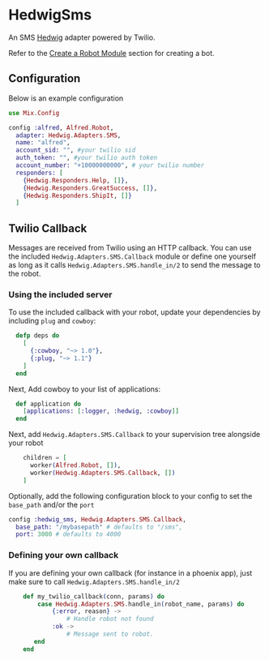 # HedwigSms

An SMS [Hedwig](https://github.com/hedwig-im/hedwig) adapter powered by Twilio.

Refer to the [Create a Robot Module](https://github.com/hedwig-im/hedwig#create-a-robot-module) section for creating a bot.

## Configuration

Below is an example configuration

```elixir
use Mix.Config

config :alfred, Alfred.Robot,
  adapter: Hedwig.Adapters.SMS,
  name: "alfred",
  account_sid: "", #your twilio sid
  auth_token: "", #your twilio auth token
  account_number: "+10000000000", # your twilio number
  responders: [
    {Hedwig.Responders.Help, []},
    {Hedwig.Responders.GreatSuccess, []},
    {Hedwig.Responders.ShipIt, []}
  ]
```

## Twilio Callback
Messages are received from Twilio using an HTTP callback. You can use the included `Hedwig.Adapters.SMS.Callback` module or define one yourself
as long as it calls `Hedwig.Adapters.SMS.handle_in/2` to send the message to the robot.

### Using the included server

To use the included callback with your robot, update your dependencies by including `plug` and `cowboy`:

```elixir
  defp deps do
    [
      {:cowboy, "~> 1.0"},
      {:plug, "~> 1.1"}
    ]
  end
```

Next, Add cowboy to your list of applications:

```elixir
  def application do
    [applications: [:logger, :hedwig, :cowboy]]
  end
```

Next, add `Hedwig.Adapters.SMS.Callback` to your supervision tree alongside your robot

```elixir
    children = [
      worker(Alfred.Robot, []),
      worker(Hedwig.Adapters.SMS.Callback, [])
    ]
```

Optionally, add the following configuration block to your config to set the `base_path` and/or the `port`

```elixir
config :hedwig_sms, Hedwig.Adapters.SMS.Callback,
  base_path: "/mybasepath" # defaults to "/sms",
  port: 3000 # defaults to 4000
```

### Defining your own callback

If you are defining your own callback (for instance in a phoenix app), just make sure to call `Hedwig.Adapters.SMS.handle_in/2`

```elixir
    def my_twilio_callback(conn, params) do
        case Hedwig.Adapters.SMS.handle_in(robot_name, params) do
            {:error, reason} ->
                # Handle robot not found
            :ok ->
                # Message sent to robot.
       end
    end
```
